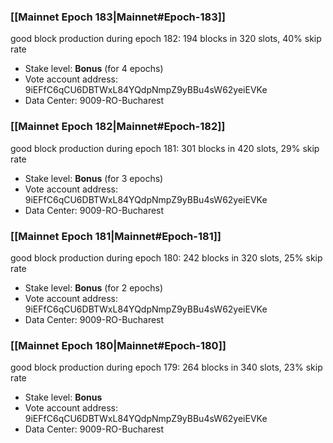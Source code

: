 ### [[Mainnet Epoch 183|Mainnet#Epoch-183]]
good block production during epoch 182: 194 blocks in 320 slots, 40% skip rate
* Stake level: **Bonus** (for 4 epochs)
* Vote account address: 9iEFfC6qCU6DBTWxL84YQdpNmpZ9yBBu4sW62yeiEVKe
* Data Center: 9009-RO-Bucharest
### [[Mainnet Epoch 182|Mainnet#Epoch-182]]
good block production during epoch 181: 301 blocks in 420 slots, 29% skip rate
* Stake level: **Bonus** (for 3 epochs)
* Vote account address: 9iEFfC6qCU6DBTWxL84YQdpNmpZ9yBBu4sW62yeiEVKe
* Data Center: 9009-RO-Bucharest
### [[Mainnet Epoch 181|Mainnet#Epoch-181]]
good block production during epoch 180: 242 blocks in 320 slots, 25% skip rate
* Stake level: **Bonus** (for 2 epochs)
* Vote account address: 9iEFfC6qCU6DBTWxL84YQdpNmpZ9yBBu4sW62yeiEVKe
* Data Center: 9009-RO-Bucharest
### [[Mainnet Epoch 180|Mainnet#Epoch-180]]
good block production during epoch 179: 264 blocks in 340 slots, 23% skip rate
* Stake level: **Bonus**
* Vote account address: 9iEFfC6qCU6DBTWxL84YQdpNmpZ9yBBu4sW62yeiEVKe
* Data Center: 9009-RO-Bucharest